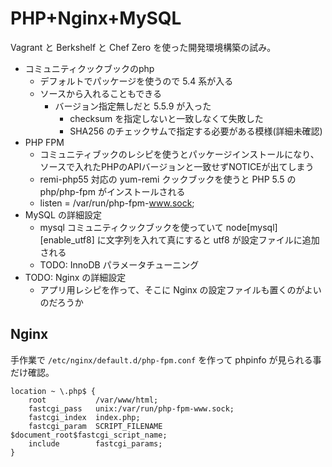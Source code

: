 PHP+Nginx+MySQL
===============


Vagrant と Berkshelf と Chef Zero を使った開発環境構築の試み。

- コミュニティクックブックのphp
  - デフォルトでパッケージを使うので 5.4 系が入る
  - ソースから入れることもできる
    - バージョン指定無しだと 5.5.9 が入った
      - checksum を指定しないと一致しなくて失敗した
      - SHA256 のチェックサムで指定する必要がある模様(詳細未確認)
- PHP FPM
  - コミュニティブックのレシピを使うとパッケージインストールになり、ソースで入れたPHPのAPIバージョンと一致せずNOTICEが出てしまう
  - remi-php55 対応の yum-remi クックブックを使うと PHP 5.5 の php/php-fpm がインストールされる
  - listen = /var/run/php-fpm-www.sock;
- MySQL の詳細設定
  - mysql コミュニティクックブックを使っていて node[mysql][enable_utf8] に文字列を入れて真にすると utf8 が設定ファイルに追加される
  - TODO: InnoDB パラメータチューニング
- TODO: Nginx の詳細設定
  - アプリ用レシピを作って、そこに Nginx の設定ファイルも置くのがよいのだろうか


## Nginx ##

手作業で `/etc/nginx/default.d/php-fpm.conf` を作って phpinfo が見られる事だけ確認。
```
location ~ \.php$ {
    root           /var/www/html;
    fastcgi_pass   unix:/var/run/php-fpm-www.sock;
    fastcgi_index  index.php;
    fastcgi_param  SCRIPT_FILENAME  $document_root$fastcgi_script_name;
    include        fastcgi_params;
}
```

